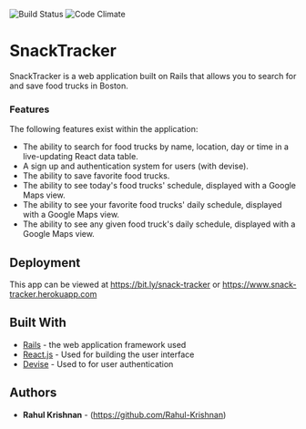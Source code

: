 ![Build Status](https://codeship.com/projects/a7726940-c94a-0134-a2a5-1ec64b81c5f8/status?branch=master)
![Code Climate](https://codeclimate.com/github/Rahul-Krishnan/food_truck_tracker.png)
<!-- ![Coverage Status](https://coveralls.io/repos/github/Rahul-Krishnan/food_truck_tracker/badge.svg?branch=tokens) -->

# SnackTracker

SnackTracker is a web application built on Rails that allows you to search for and save food trucks in Boston.

### Features

The following features exist within the application:

- The ability to search for food trucks by name, location, day or time in a live-updating React data table.
- A sign up and authentication system for users (with devise).
- The ability to save favorite food trucks.
- The ability to see today's food trucks' schedule, displayed with a Google Maps view.
- The ability to see your favorite food trucks' daily schedule, displayed with a Google Maps view.
- The ability to see any given food truck's daily schedule, displayed with a Google Maps view.


## Deployment

This app can be viewed at https://bit.ly/snack-tracker or https://www.snack-tracker.herokuapp.com

## Built With

* [Rails](http://rubyonrails.org/) - the web application framework used
* [React.js](https://facebook.github.io/react/) - Used for building the user interface
* [Devise](https://rometools.github.io/rome/) - Used to for user authentication

## Authors

* **Rahul Krishnan** - (https://github.com/Rahul-Krishnan)
